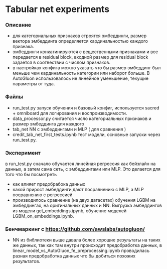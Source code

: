 # Tabular net experiments

### Описание
- для категориальных признаков строятся эмбеддинги, размер вектора эмбеддинга определяется кардинальностью каждого признака.
- эмбеддинги конкатинируются с вещественными признаками и все передается в residual block, входной размер для residual block задается в соотвествии с числом признаков.
- в настройках конфига можно указать что бы размер эмбеддинг был меньше чем кардинальность категории или наборот больше. В АutoGluon использовалось не линейное уменьшение, текущие параметры от туда.

### Файлы
- run_test.py запуск обучения и базовый конфиг, используется sacred + omniboard для логирования и воспроизводимости.
- data_processor.py cчитается число категориальных признаков и размер эмбеддинга для каждого
- tab_net NN c эмбеддингами и MLP ( для сравнения )
- credit_tab_net_first_tests.ipynb тест модели, основные запуски через run_test.py.

### Эксперимент
в run_test.py сначало обучается линейная регрессия как бейзлайн на данных, а затем сама сеть, с эмбеддингами или MLP. Это делается для того что бы посмотреть
- как влияет предобрабока данных
- какой прирост эмбеддинги дают посравнению с MLP, а MLP посравнению с регрессией
- производилось сравнение (на двух датасетах) обучения LGBM на эмбеддингах, на оригинальных данных и NN. Выгрузка эмбеддингов из модели get_embeddings.ipynb, обучение моделей LGBM_on_embeddings.ipynb.

### Бенчмаркинг с https://github.com/awslabs/autogluon/
- NN из библиотеки выше давала более хорошие результаты на таких же данных, так как там внутри происходит предобработка данных, в linear_model_vs_AutoGluon_fe_preprocessing.ipynb проводилась разная предобработка данных что бы добиться похожих результатов.